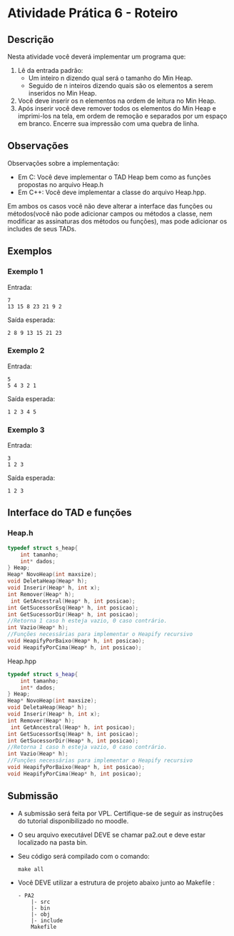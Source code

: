 # Atividade Prática 6 - Roteiro

## Descrição

Nesta atividade você deverá implementar um programa que:

1. Lê da entrada padrão:
    - Um inteiro n dizendo qual será o tamanho do Min Heap.
    - Seguido de n inteiros dizendo quais são os elementos a serem inseridos no Min Heap.
2. Você deve inserir os n elementos na ordem de leitura no Min Heap.
3. Após inserir você deve remover todos os elementos do Min Heap e imprimi-los na tela, em ordem de remoção e separados por um espaço em branco. Encerre sua impressão com uma quebra de linha.

## Observações

Observações sobre a implementação:

- Em C: Você deve implementar o TAD Heap bem como as funções propostas no arquivo Heap.h
- Em C++: Você deve implementar a classe do arquivo Heap.hpp. 

Em ambos os casos você não deve alterar a interface das funções ou métodos(você não pode adicionar campos ou métodos a classe, nem modificar as assinaturas dos métodos ou funções), mas pode adicionar os includes de seus TADs.

## Exemplos


### Exemplo 1

Entrada:
```
7
13 15 8 23 21 9 2
```

Saída esperada:
```
2 8 9 13 15 21 23
```

### Exemplo 2

Entrada:
```
5
5 4 3 2 1
```

Saída esperada:
```
1 2 3 4 5
```

### Exemplo 3

Entrada:
```
3
1 2 3
```

Saída esperada:
```
1 2 3
```

## Interface do TAD e funções

### Heap.h

```h
typedef struct s_heap{
    int tamanho;
    int* dados;
} Heap;
Heap* NovoHeap(int maxsize);
void DeletaHeap(Heap* h);
void Inserir(Heap* h, int x);
int Remover(Heap* h);
 int GetAncestral(Heap* h, int posicao);
int GetSucessorEsq(Heap* h, int posicao);
int GetSucessorDir(Heap* h, int posicao);
//Retorna 1 caso h esteja vazio, 0 caso contrário.
int Vazio(Heap* h); 
//Funções necessárias para implementar o Heapify recursivo
void HeapifyPorBaixo(Heap* h, int posicao);
void HeapifyPorCima(Heap* h, int posicao);
```

Heap.hpp

```hpp
typedef struct s_heap{
    int tamanho;
    int* dados;
} Heap;
Heap* NovoHeap(int maxsize);
void DeletaHeap(Heap* h);
void Inserir(Heap* h, int x);
int Remover(Heap* h);
 int GetAncestral(Heap* h, int posicao);
int GetSucessorEsq(Heap* h, int posicao);
int GetSucessorDir(Heap* h, int posicao);
//Retorna 1 caso h esteja vazio, 0 caso contrário.
int Vazio(Heap* h); 
//Funções necessárias para implementar o Heapify recursivo
void HeapifyPorBaixo(Heap* h, int posicao);
void HeapifyPorCima(Heap* h, int posicao);
```

## Submissão

- A submissão será feita por VPL. Certifique-se de seguir as instruções do tutorial disponibilizado no moodle.
- O seu arquivo executável DEVE se chamar pa2.out e deve estar localizado na pasta bin.
- Seu código será compilado com o comando: 
    ```terminal 
    make all
    ```

- Você DEVE utilizar a estrutura de projeto abaixo junto ao Makefile :

    ```terminal
    - PA2
        |- src
        |- bin
        |- obj
        |- include
        Makefile
    ```